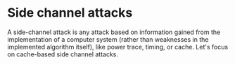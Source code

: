 # Side channel attacks

A side-channel attack is any attack based on information gained from the implementation of a computer system (rather than weaknesses in the implemented algorithm itself), like power trace, timing, or cache. Let's focus on cache-based side channel attacks.

